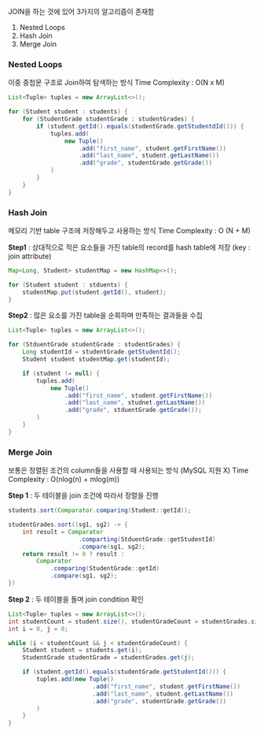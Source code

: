 JOIN을 하는 것에 있어 3가지의 알고리즘이 존재함
1. Nested Loops
2. Hash Join
3. Merge Join

### Nested Loops
이중 중첩문 구조로 Join하여 탐색하는 방식
Time Complexity : O(N x M)
```java
List<Tuple> tuples = new ArrayList<>();

for (Student student : students) {
	for (StudentGrade studentGrade : studentGrades) {
		if (student.getId().equals(studentGrade.getStudentdId())) {
			tuples.add(
				new Tuple()
					.add("first_name", student.getFirstName())
					.add("last_name", student.getLastName())
					.add("grade", studentGrade.getGrade())
			)
		}
	}
}
```

### Hash Join
메모리 기반 table 구조에 저장해두고 사용하는 방식 
Time Complexity : O (N + M)

**Step1**  : 상대적으로 적은 요소들을 가진 table의 record를 hash table에 저장 (key : join attribute)
```java
Map<Long, Student> studentMap = new HashMap<>();

for (Student student : stduents) {
	studentMap.put(student.getId(), student);
}
```

**Step2** : 많은 요소를 가진 table을 순회하며 만족하는 결과들을 수집
```java
List<Tuple> tuples = new ArrayList<>();

for (StduentGrade studentGrade : studentGrades) {
	Long studentId = studentGrade.getStudentId();
	Student student studentMap.get(studentId);

	if (student != null) {
		tuples.add(
			new Tuple()
				.add("first_name", student.getFirstName())
				.add("last_name", studnet.getLastName())
				.add("grade", stduentGrade.getGrade());
		)
	}
}
```

### Merge Join
보통은 정렬된 조건의 column들을 사용할 때 사용되는 방식 (MySQL 지원 X)
Time Complexity : O(nlog(n) + mlog(m))

**Step 1** : 두 테이블을 join 조건에 따라서 정렬을 진행 
```java
students.sort(Comparator.comparing(Student::getId));

studentGrades.sort((sg1, sg2) -> {
	int result = Comparator
					.comparting(StduentGrade::getStudentId)
					.compare(sg1, sg2);
	return result != 0 ? result : 
		Comparator
			.comparing(StudentGrade::getId)
			.compare(sg1, sg2);
})
```

**Step 2** : 두 테이블을 돌며 join condition 확인 

```java
List<Tuple> tuples = new ArrayList<>();
int studentCount = student.size(), studentGradeCount = studentGrades.size();
int i = 0, j = 0;

while (i < studentCount && j < studentGradeCount) {
	Student student = students.get(i);
	StudentGrade studentGrade = studentGrades.get(j);

	if (student.getId().equals(studentGrade.getStudentId())) {
		tuples.add(new Tuple()
						.add("first_name", student.getFirstName())			
						.add("last_name", student.getLastName())
						.add("grade", studentGrade.getGrade())
		)
	}
}
```

